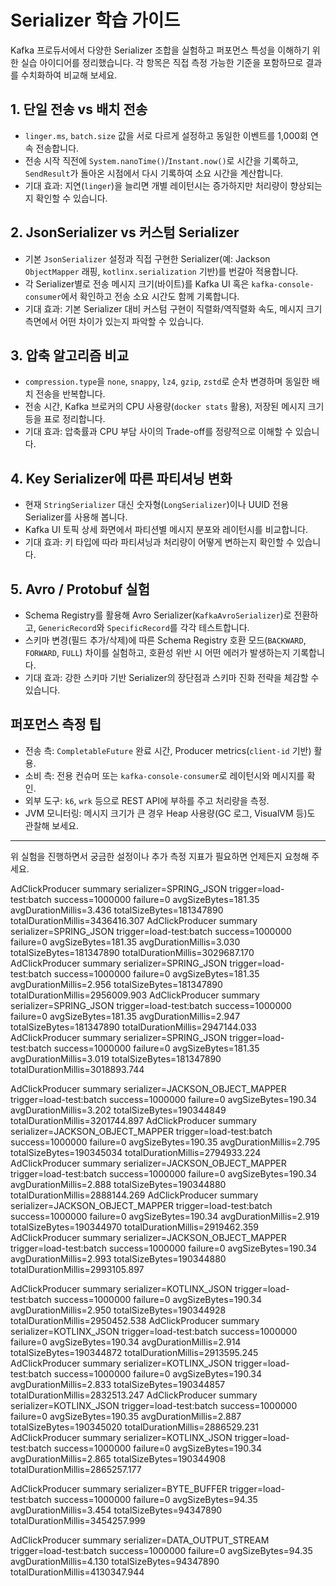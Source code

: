 # Serializer 학습 가이드

Kafka 프로듀서에서 다양한 Serializer 조합을 실험하고 퍼포먼스 특성을 이해하기 위한 실습 아이디어를 정리했습니다. 각 항목은 직접 측정 가능한 기준을 포함하므로 결과를 수치화하여 비교해 보세요.

## 1. 단일 전송 vs 배치 전송
- `linger.ms`, `batch.size` 값을 서로 다르게 설정하고 동일한 이벤트를 1,000회 연속 전송합니다.
- 전송 시작 직전에 `System.nanoTime()`/`Instant.now()`로 시간을 기록하고, `SendResult`가 돌아온 시점에서 다시 기록하여 소요 시간을 계산합니다.
- 기대 효과: 지연(`linger`)을 늘리면 개별 레이턴시는 증가하지만 처리량이 향상되는지 확인할 수 있습니다.

## 2. JsonSerializer vs 커스텀 Serializer
- 기본 `JsonSerializer` 설정과 직접 구현한 Serializer(예: Jackson `ObjectMapper` 래핑, `kotlinx.serialization` 기반)를 번갈아 적용합니다.
- 각 Serializer별로 전송 메시지 크기(바이트)를 Kafka UI 혹은 `kafka-console-consumer`에서 확인하고 전송 소요 시간도 함께 기록합니다.
- 기대 효과: 기본 Serializer 대비 커스텀 구현이 직렬화/역직렬화 속도, 메시지 크기 측면에서 어떤 차이가 있는지 파악할 수 있습니다.

## 3. 압축 알고리즘 비교
- `compression.type`을 `none`, `snappy`, `lz4`, `gzip`, `zstd`로 순차 변경하며 동일한 배치 전송을 반복합니다.
- 전송 시간, Kafka 브로커의 CPU 사용량(`docker stats` 활용), 저장된 메시지 크기 등을 표로 정리합니다.
- 기대 효과: 압축률과 CPU 부담 사이의 Trade-off를 정량적으로 이해할 수 있습니다.

## 4. Key Serializer에 따른 파티셔닝 변화
- 현재 `StringSerializer` 대신 숫자형(`LongSerializer`)이나 UUID 전용 Serializer를 사용해 봅니다.
- Kafka UI 토픽 상세 화면에서 파티션별 메시지 분포와 레이턴시를 비교합니다.
- 기대 효과: 키 타입에 따라 파티셔닝과 처리량이 어떻게 변하는지 확인할 수 있습니다.

## 5. Avro / Protobuf 실험
- Schema Registry를 활용해 Avro Serializer(`KafkaAvroSerializer`)로 전환하고, `GenericRecord`와 `SpecificRecord`를 각각 테스트합니다.
- 스키마 변경(필드 추가/삭제)에 따른 Schema Registry 호환 모드(`BACKWARD`, `FORWARD`, `FULL`) 차이를 실험하고, 호환성 위반 시 어떤 에러가 발생하는지 기록합니다.
- 기대 효과: 강한 스키마 기반 Serializer의 장단점과 스키마 진화 전략을 체감할 수 있습니다.

## 퍼포먼스 측정 팁
- 전송 측: `CompletableFuture` 완료 시간, Producer metrics(`client-id` 기반) 활용.
- 소비 측: 전용 컨슈머 또는 `kafka-console-consumer`로 레이턴시와 메시지를 확인.
- 외부 도구: `k6`, `wrk` 등으로 REST API에 부하를 주고 처리량을 측정.
- JVM 모니터링: 메시지 크기가 큰 경우 Heap 사용량(GC 로그, VisualVM 등)도 관찰해 보세요.

---
위 실험을 진행하면서 궁금한 설정이나 추가 측정 지표가 필요하면 언제든지 요청해 주세요.

AdClickProducer summary serializer=SPRING_JSON trigger=load-test:batch success=1000000 failure=0 avgSizeBytes=181.35 avgDurationMillis=3.436 totalSizeBytes=181347890 totalDurationMillis=3436416.307
AdClickProducer summary serializer=SPRING_JSON trigger=load-test:batch success=1000000 failure=0 avgSizeBytes=181.35 avgDurationMillis=3.030 totalSizeBytes=181347890 totalDurationMillis=3029687.170
AdClickProducer summary serializer=SPRING_JSON trigger=load-test:batch success=1000000 failure=0 avgSizeBytes=181.35 avgDurationMillis=2.956 totalSizeBytes=181347890 totalDurationMillis=2956009.903
AdClickProducer summary serializer=SPRING_JSON trigger=load-test:batch success=1000000 failure=0 avgSizeBytes=181.35 avgDurationMillis=2.947 totalSizeBytes=181347890 totalDurationMillis=2947144.033
AdClickProducer summary serializer=SPRING_JSON trigger=load-test:batch success=1000000 failure=0 avgSizeBytes=181.35 avgDurationMillis=3.019 totalSizeBytes=181347890 totalDurationMillis=3018893.744

AdClickProducer summary serializer=JACKSON_OBJECT_MAPPER trigger=load-test:batch success=1000000 failure=0 avgSizeBytes=190.34 avgDurationMillis=3.202 totalSizeBytes=190344849 totalDurationMillis=3201744.897
AdClickProducer summary serializer=JACKSON_OBJECT_MAPPER trigger=load-test:batch success=1000000 failure=0 avgSizeBytes=190.35 avgDurationMillis=2.795 totalSizeBytes=190345034 totalDurationMillis=2794933.224
AdClickProducer summary serializer=JACKSON_OBJECT_MAPPER trigger=load-test:batch success=1000000 failure=0 avgSizeBytes=190.34 avgDurationMillis=2.888 totalSizeBytes=190344880 totalDurationMillis=2888144.269
AdClickProducer summary serializer=JACKSON_OBJECT_MAPPER trigger=load-test:batch success=1000000 failure=0 avgSizeBytes=190.34 avgDurationMillis=2.919 totalSizeBytes=190344970 totalDurationMillis=2919462.359
AdClickProducer summary serializer=JACKSON_OBJECT_MAPPER trigger=load-test:batch success=1000000 failure=0 avgSizeBytes=190.34 avgDurationMillis=2.993 totalSizeBytes=190344880 totalDurationMillis=2993105.897

AdClickProducer summary serializer=KOTLINX_JSON trigger=load-test:batch success=1000000 failure=0 avgSizeBytes=190.34 avgDurationMillis=2.950 totalSizeBytes=190344928 totalDurationMillis=2950452.538
AdClickProducer summary serializer=KOTLINX_JSON trigger=load-test:batch success=1000000 failure=0 avgSizeBytes=190.34 avgDurationMillis=2.914 totalSizeBytes=190344872 totalDurationMillis=2913595.245
AdClickProducer summary serializer=KOTLINX_JSON trigger=load-test:batch success=1000000 failure=0 avgSizeBytes=190.34 avgDurationMillis=2.833 totalSizeBytes=190344857 totalDurationMillis=2832513.247
AdClickProducer summary serializer=KOTLINX_JSON trigger=load-test:batch success=1000000 failure=0 avgSizeBytes=190.35 avgDurationMillis=2.887 totalSizeBytes=190345020 totalDurationMillis=2886529.231
AdClickProducer summary serializer=KOTLINX_JSON trigger=load-test:batch success=1000000 failure=0 avgSizeBytes=190.34 avgDurationMillis=2.865 totalSizeBytes=190344908 totalDurationMillis=2865257.177

AdClickProducer summary serializer=BYTE_BUFFER trigger=load-test:batch success=1000000 failure=0 avgSizeBytes=94.35 avgDurationMillis=3.454 totalSizeBytes=94347890 totalDurationMillis=3454257.999

AdClickProducer summary serializer=DATA_OUTPUT_STREAM trigger=load-test:batch success=1000000 failure=0 avgSizeBytes=94.35 avgDurationMillis=4.130 totalSizeBytes=94347890 totalDurationMillis=4130347.944
